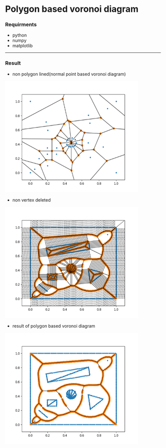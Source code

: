 # Polygon based voronoi diagram

### Requirments
* python
* numpy
* matplotlib
-----

### Result
* non polygon lined(normal point based voronoi diagram)
<img src="./result/non_lined_result.png" width="430px" height="360px">

* non vertex deleted
<img src="./result/non_deleted_result.png" width="430px" height="360px">

* result of polygon based voronoi diagram
<img src="./result/non_optimized_result.png" width="430px" height="360px">
